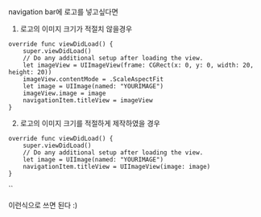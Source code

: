 navigation bar에 로고를 넣고싶다면

1. 로고의 이미지 크기가 적절치 않을경우

```
override func viewDidLoad() {
    super.viewDidLoad()
    // Do any additional setup after loading the view.
    let imageView = UIImageView(frame: CGRect(x: 0, y: 0, width: 20, height: 20))
    imageView.contentMode = .ScaleAspectFit
    let image = UIImage(named: "YOURIMAGE")
    imageView.image = image
    navigationItem.titleView = imageView
}
```

2. 로고의 이미지 크기를 적절하게 제작하였을 경우

```
override func viewDidLoad() {
    super.viewDidLoad()
    // Do any additional setup after loading the view.
    let image = UIImage(named: "YOURIMAGE")
    navigationItem.titleView = UIImageView(image: image)
}
```

``

이런식으로 쓰면 된다 :)